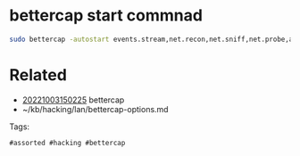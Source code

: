 # bettercap start commnad
```bash
sudo bettercap -autostart events.stream,net.recon,net.sniff,net.probe,arp.spoof,any.proxy
```

# Related

- [20221003150225](/zet/20221003150225/README.md) bettercap
- ~/kb/hacking/lan/bettercap-options.md

Tags:

    #assorted #hacking #bettercap
